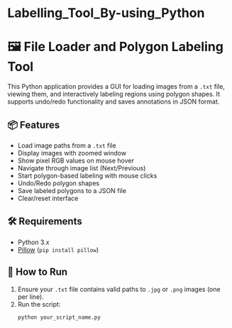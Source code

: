 # Labelling_Tool_By-using_Python


# 🖼️ File Loader and Polygon Labeling Tool

This Python application provides a GUI for loading images from a `.txt` file, viewing them, and interactively labeling regions using polygon shapes. It supports undo/redo functionality and saves annotations in JSON format.

## 📦 Features

- Load image paths from a `.txt` file
- Display images with zoomed window
- Show pixel RGB values on mouse hover
- Navigate through image list (Next/Previous)
- Start polygon-based labeling with mouse clicks
- Undo/Redo polygon shapes
- Save labeled polygons to a JSON file
- Clear/reset interface

## 🛠️ Requirements

- Python 3.x
- [Pillow](https://pypi.org/project/Pillow/) (`pip install pillow`)

## 🚀 How to Run

1. Ensure your `.txt` file contains valid paths to `.jpg` or `.png` images (one per line).
2. Run the script:
   ```bash
   python your_script_name.py
